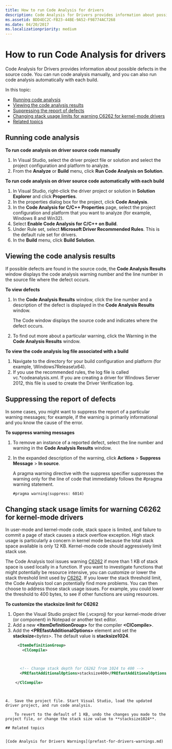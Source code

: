 ```yaml
---
title: How to run Code Analysis for drivers
description: Code Analysis for Drivers provides information about possible defects in the source code. You can run code analysis manually, and you can also run code analysis automatically with each build.
ms.assetid: BDD4EC2C-FB23-44BE-9A52-F98774AC7268
ms.date: 04/20/2017
ms.localizationpriority: medium
---
```


# How to run Code Analysis for drivers


Code Analysis for Drivers provides information about possible defects in the source code. You can run code analysis manually, and you can also run code analysis automatically with each build.

In this topic:

-   [Running code analysis](#running-code-analysis)
-   [Viewing the code analysis results](#viewing-the-code-analysis-results)
-   [Suppressing the report of defects](#suppressing-the-report-of-defects)
-   [Changing stack usage limits for warning C6262 for kernel-mode drivers](#changing-stack-usage-limits-for-warning-c6262-for-kernel-mode-drivers)
-   [Related topics](#related-topics)

## Running code analysis


**To run code analysis on driver source code manually**

1.  In Visual Studio, select the driver project file or solution and select the project configuration and platform to analyze.
2.  From the **Analyze** or **Build** menu, click **Run Code Analysis on Solution**.

**To run code analysis on driver source code automatically with each build**

1.  In Visual Studio, right-click the driver project or solution in **Solution Explorer** and click **Properties**.
2.  In the properties dialog box for the project, click **Code Analysis**.
3.  In the **Code Analysis for C/C++ Properties** page, select the project configuration and platform that you want to analyze (for example, Windows 8 and Win32).
4.  Select **Enable Code Analysis for C/C++ on Build**.
5.  Under Rule set, select **Microsoft Driver Recommended Rules**. This is the default rule set for drivers.
6.  In the **Build** menu, click **Build Solution**.

## Viewing the code analysis results


If possible defects are found in the source code, the **Code Analysis Results** window displays the code analysis warning number and the line number in the source file where the defect occurs.

**To view defects**

1.  In the **Code Analysis Results** window, click the line number and a description of the defect is displayed in the **Code Analysis Results** window.

    The Code window displays the source code and indicates where the defect occurs.

2.  To find out more about a particular warning, click the Warning in the **Code Analysis Results** window.

**To view the code analysis log file associated with a build**

1.  Navigate to the directory for your build configuration and platform (for example, \\Windows7Release\\x64).
2.  If you use the recommended rules, the log file is called vc.\*codeanalysis.xml. If you are creating a driver for Windows Server 2012, this file is used to create the Driver Verification log.

## Suppressing the report of defects


In some cases, you might want to suppress the report of a particular warning messages; for example, if the warning is primarily informational and you know the cause of the error.

**To suppress warning messages**

1.  To remove an instance of a reported defect, select the line number and warning in the **Code Analysis Results** window.
2.  In the expanded description of the warning, click **Actions** &gt; **Suppress Message** &gt; **In source**.

    A pragma warning directive with the suppress specifier suppresses the warning only for the line of code that immediately follows the \#pragma warning statement.

    ```
    #pragma warning(suppress: 6014)
    ```

## Changing stack usage limits for warning C6262 for kernel-mode drivers


In user-mode and kernel-mode code, stack space is limited, and failure to commit a page of stack causes a stack overflow exception. High stack usage is particularly a concern in kernel mode because the total stack space available is only 12 KB. Kernel-mode code should aggressively limit stack use.

The Code Analysis tool issues warning [C6262](http://go.microsoft.com/fwlink/p/?linkid=321750) if more than 1 KB of stack space is used locally in a function. If you want to investigate functions that might potentially be resource intensive, you can customize or lower the stack threshold limit used by [C6262](http://go.microsoft.com/fwlink/p/?linkid=321750). If you lower the stack threshold limit, the Code Analysis tool can potentially find more problems. You can then choose to address those stack usage issues. For example, you could lower the threshold to 400 bytes, to see if other functions are using resources.

**To customize the stacksize limit for C6262**

1. Open the Visual Studio project file (.vcxproj) for your kernel-mode driver (or component) in Notepad or another text editor.
2. Add a new **&lt;ItemDefinitionGroup&gt;** for the compiler **&lt;ClCompile&gt;**.
3. Add the **&lt;PREfastAdditionalOptions&gt;** element and set the **stacksize**<em>&lt;bytes&gt;</em>. The default value is **stacksize1024**.
   ```XML
     <ItemDefinitionGroup>
       <ClCompile>



      <!-- Change stack depth for C6262 from 1024 to 400 -->
      <PREfastAdditionalOptions>stacksize400</PREfastAdditionalOptions>

    </ClCompile>
  </ItemDefinitionGroup>


```


4.  Save the project file. Start Visual Studio, load the updated driver project, and run code analysis.

    To revert to the default of 1 KB, undo the changes you made to the project file, or change the stack size value to **stacksize1024**.

## Related topics


[Code Analysis for Drivers Warnings](prefast-for-drivers-warnings.md)










